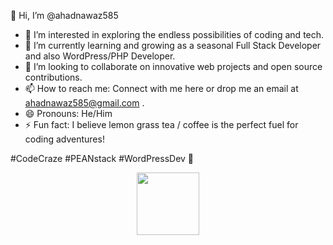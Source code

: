 👋 Hi, I’m @ahadnawaz585

- 👀 I’m interested in exploring the endless possibilities of coding and tech.
- 🌱 I’m currently learning and growing as a seasonal Full Stack Developer and also WordPress/PHP Developer.
- 💞️ I’m looking to collaborate on innovative web projects and open source contributions.
- 📫 How to reach me: Connect with me here or drop me an email at ahadnawaz585@gmail.com .
- 😄 Pronouns: He/Him
- ⚡ Fun fact: I believe lemon grass tea / coffee  is the perfect fuel for coding adventures!

#CodeCraze #PEANstack #WordPressDev 🚀

<div id="header" align="center">
  <img src="https://img.shields.io/badge/LinkedIn-blue?logo=linkedin&logoColor=white&style=for-the-badge" width="100"/>
</div>


